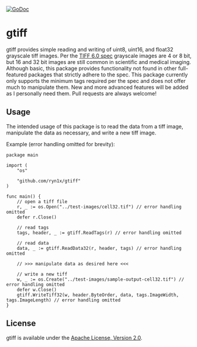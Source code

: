 [![GoDoc](https://godoc.org/github.com/ryn1x/gtiff?status.svg)](https://godoc.org/github.com/ryn1x/gtiff)

# gtiff
gtiff provides simple reading and writing of uint8, uint16, and float32 grayscale tiff images.
Per the [TIFF 6.0 spec](https://www.adobe.io/content/dam/udp/en/open/standards/tiff/TIFF6.pdf) grayscale images are 4 or 8 bit, but 16 and 32 bit images are still common in scientific and medical imaging.
Although basic, this package provides functionality not found in other full-featured packages that strictly adhere to the spec.
This package currently only supports the minimum tags required per the spec and does not offer much to manipulate them.
New and more advanced features will be added as I personally need them. Pull requests are always welcome!

## Usage
The intended usage of this package is to read the data from a tiff image, manipulate the data as necessary, and write a new tiff image.

Example (error handling omitted for brevity):
```
package main

import (
    "os"

    "github.com/ryn1x/gtiff"
)

func main() {
    // open a tiff file
    r, _ := os.Open("../test-images/cell32.tif") // error handling omitted
    defer r.Close()

    // read tags
    tags, header, _ := gtiff.ReadTags(r) // error handling omitted

    // read data
    data, _ := gtiff.ReadData32(r, header, tags) // error handling omitted

    // >>> manipulate data as desired here <<<

    // write a new tiff
    w, _ := os.Create("../test-images/sample-output-cell32.tif") // error handling omitted
    defer w.Close()
    gtiff.WriteTiff32(w, header.ByteOrder, data, tags.ImageWidth, tags.ImageLength) // error handling omitted
}
```
## License
gtiff is available under the [Apache License, Version 2.0](http://www.apache.org/licenses/LICENSE-2.0.html).
